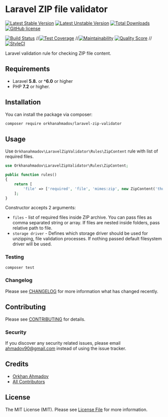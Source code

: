 # Laravel ZIP file validator

[![Latest Stable Version](https://poser.pugx.org/orkhanahmadov/laravel-zip-validator/v/stable)](https://packagist.org/packages/orkhanahmadov/laravel-zip-validator)
[![Latest Unstable Version](https://poser.pugx.org/orkhanahmadov/laravel-zip-validator/v/unstable)](https://packagist.org/packages/orkhanahmadov/laravel-zip-validator)
[![Total Downloads](https://img.shields.io/packagist/dt/orkhanahmadov/laravel-zip-validator)](https://packagist.org/packages/orkhanahmadov/laravel-zip-validator)
[![GitHub license](https://img.shields.io/github/license/orkhanahmadov/laravel-zip-validator.svg)](https://github.com/orkhanahmadov/laravel-zip-validator/blob/master/LICENSE.md)

[![Build Status](https://travis-ci.org/orkhanahmadov/laravel-zip-validator.svg?branch=master)](https://travis-ci.org/orkhanahmadov/laravel-zip-validator)
//[![Test Coverage](https://api.codeclimate.com/v1/badges/56bd16c9d7eb462261d3/test_coverage)](https://codeclimate.com/github/orkhanahmadov/laravel-zip-validator/test_coverage)
//[![Maintainability](https://api.codeclimate.com/v1/badges/56bd16c9d7eb462261d3/maintainability)](https://codeclimate.com/github/orkhanahmadov/laravel-zip-validator/maintainability)
[![Quality Score](https://img.shields.io/scrutinizer/g/orkhanahmadov/laravel-zip-validator.svg)](https://scrutinizer-ci.com/g/orkhanahmadov/laravel-zip-validator)
//[![StyleCI](https://github.styleci.io/repos/227684667/shield?branch=master)](https://github.styleci.io/repos/227684667)

Laravel validation rule for checking ZIP file content.

## Requirements

- Laravel **5.8.** or **^6.0** or higher
- PHP **7.2** or higher.

## Installation

You can install the package via composer:

```bash
composer require orkhanahmadov/laravel-zip-validator
```

## Usage

Use `Orkhanahmadov\LaravelZipValidator\Rules\ZipContent` rule with list of required files.

``` php
use Orkhanahmadov\LaravelZipValidator\Rules\ZipContent;

public function rules()
{
    return [
        'file' => ['required', 'file', 'mimes:zip', new ZipContent('thumb.jpg,assets/logo.png')],
    ];
}
```

Constructor accepts 2 arguments:
* `files` - list of required files inside ZIP archive.
You can pass files as comma separated string or array.
If files are nested inside folders, pass relative path to file.
* `storage driver` - Defines which storage driver should be used for unzipping, file validation processes.
If nothing passed default filesystem driver will be used.

### Testing

``` bash
composer test
```

### Changelog

Please see [CHANGELOG](CHANGELOG.md) for more information what has changed recently.

## Contributing

Please see [CONTRIBUTING](CONTRIBUTING.md) for details.

### Security

If you discover any security related issues, please email ahmadov90@gmail.com instead of using the issue tracker.

## Credits

- [Orkhan Ahmadov](https://github.com/orkhanahmadov)
- [All Contributors](../../contributors)

## License

The MIT License (MIT). Please see [License File](LICENSE.md) for more information.
